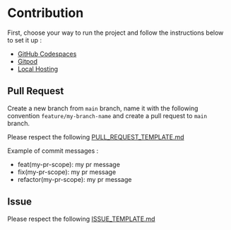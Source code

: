 # Contribution

First, choose your way to run the project and follow the instructions below to set it up :

- [GitHub Codespaces](../workshop/setup/codespaces.md)
- [Gitpod](../workshop/setup/gitpod.md)
- [Local Hosting](../workshop/setup/local.md)

## Pull Request

Create a new branch from  `main` branch, name it with the following convention `feature/my-branch-name` and create a pull request to `main` branch.

Please respect the following [PULL_REQUEST_TEMPLATE.md](PULL_REQUEST_TEMPLATE.md)

Example of commit messages :

- feat(my-pr-scope): my pr message
- fix(my-pr-scope): my pr message
- refactor(my-pr-scope): my pr message

## Issue

Please respect the following [ISSUE_TEMPLATE.md](ISSUE_TEMPLATE.md)